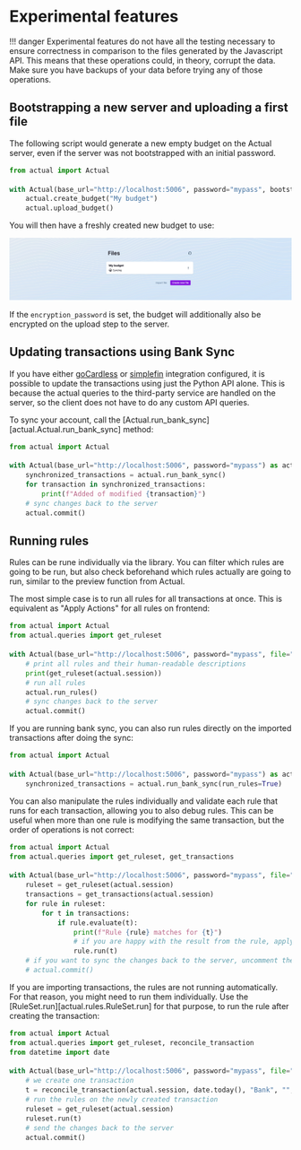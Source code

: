 # Experimental features

!!! danger
    Experimental features do not have all the testing necessary to ensure correctness in comparison to the
    files generated by the Javascript API. This means that these operations could, in theory, corrupt the data.
    Make sure you have backups of your data before trying any of those operations.

## Bootstrapping a new server and uploading a first file

The following script would generate a new empty budget on the Actual server, even if the server was not bootstrapped
with an initial password.

```python
from actual import Actual

with Actual(base_url="http://localhost:5006", password="mypass", bootstrap=True) as actual:
    actual.create_budget("My budget")
    actual.upload_budget()
```

You will then have a freshly created new budget to use:

![created-budget](./static/new-budget.png?raw=true)

If the `encryption_password` is set, the budget will additionally also be encrypted on the upload step to the server.

## Updating transactions using Bank Sync

If you have either [goCardless](https://actualbudget.org/docs/advanced/bank-sync/#gocardless-setup) or
[simplefin](https://actualbudget.org/docs/experimental/simplefin-sync/) integration configured, it is possible to
update the transactions using just the Python API alone. This is because the actual queries to the third-party service
are handled on the server, so the client does not have to do any custom API queries.

To sync your account, call the [Actual.run_bank_sync][actual.Actual.run_bank_sync] method:

```python
from actual import Actual

with Actual(base_url="http://localhost:5006", password="mypass") as actual:
    synchronized_transactions = actual.run_bank_sync()
    for transaction in synchronized_transactions:
        print(f"Added of modified {transaction}")
    # sync changes back to the server
    actual.commit()

```

## Running rules

Rules can be rune individually via the library. You can filter which rules are going to be run, but also check
beforehand which rules actually are going to run, similar to the preview function from Actual.

The most simple case is to run all rules for all transactions at once. This is equivalent as "Apply Actions" for all
rules on frontend:

```python
from actual import Actual
from actual.queries import get_ruleset

with Actual(base_url="http://localhost:5006", password="mypass", file="My budget") as actual:
    # print all rules and their human-readable descriptions
    print(get_ruleset(actual.session))
    # run all rules
    actual.run_rules()
    # sync changes back to the server
    actual.commit()
```

If you are running bank sync, you can also run rules directly on the imported transactions after doing the sync:

```python
from actual import Actual

with Actual(base_url="http://localhost:5006", password="mypass") as actual:
    synchronized_transactions = actual.run_bank_sync(run_rules=True)
```

You can also manipulate the rules individually and validate each rule that runs for each transaction, allowing you
to also debug rules. This can be useful when more than one rule is modifying the same transaction, but the order of
operations is not correct:

```python
from actual import Actual
from actual.queries import get_ruleset, get_transactions

with Actual(base_url="http://localhost:5006", password="mypass", file="My budget") as actual:
    ruleset = get_ruleset(actual.session)
    transactions = get_transactions(actual.session)
    for rule in ruleset:
        for t in transactions:
            if rule.evaluate(t):
                print(f"Rule {rule} matches for {t}")
                # if you are happy with the result from the rule, apply it
                rule.run(t)
    # if you want to sync the changes back to the server, uncomment the following line
    # actual.commit()
```

If you are importing transactions, the rules are not running automatically. For that reason, you might need to run them
individually. Use the [RuleSet.run][actual.rules.RuleSet.run] for that purpose, to run the rule after creating the
transaction:

```python
from actual import Actual
from actual.queries import get_ruleset, reconcile_transaction
from datetime import date

with Actual(base_url="http://localhost:5006", password="mypass", file="My budget") as actual:
    # we create one transaction
    t = reconcile_transaction(actual.session, date.today(), "Bank", "", notes="Coffee", amount=-4.50)
    # run the rules on the newly created transaction
    ruleset = get_ruleset(actual.session)
    ruleset.run(t)
    # send the changes back to the server
    actual.commit()
```
